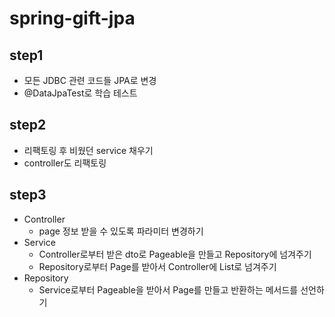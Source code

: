 # spring-gift-jpa
## step1
* 모든 JDBC 관련 코드들 JPA로 변경
* @DataJpaTest로 학습 테스트
## step2
* 리팩토링 후 비웠던 service 채우기
* controller도 리팩토링
## step3
* Controller
  * page 정보 받을 수 있도록 파라미터 변경하기
* Service
  * Controller로부터 받은 dto로 Pageable을 만들고 Repository에 넘겨주기
  * Repository로부터 Page를 받아서 Controller에 List로 넘겨주기
* Repository
  * Service로부터 Pageable을 받아서 Page를 만들고 반환하는 메서드를 선언하기
